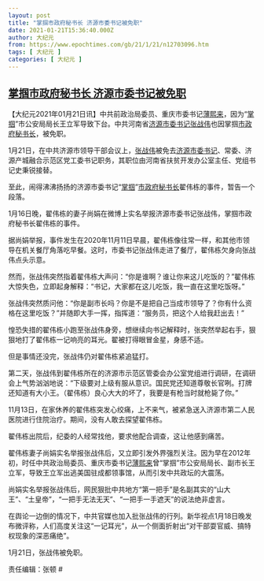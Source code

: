 ```yaml
---
layout: post
title: "掌掴市政府秘书长 济源市委书记被免职"
date: 2021-01-21T15:36:40.000Z
author: 大纪元
from: https://www.epochtimes.com/gb/21/1/21/n12703096.htm
tags: [ 大纪元 ]
categories: [ 大纪元 ]
---
```

<!--1611243400000-->
[掌掴市政府秘书长 济源市委书记被免职](https://www.epochtimes.com/gb/21/1/21/n12703096.htm)
------

<div>
<p>【大纪元2021年01月21日讯】中共前政治局委员、重庆市委书记<a href="https://www.epochtimes.com/gb/tag/%E8%96%84%E7%86%99%E6%9D%A5.html">薄熙来</a>，因为“<a href="https://www.epochtimes.com/gb/tag/%E6%8E%8C%E6%8E%B4.html">掌掴</a>”市公安局局长王立军导致下台。中共河南省<a href="https://www.epochtimes.com/gb/tag/%E6%B5%8E%E6%BA%90%E5%B8%82%E5%A7%94%E4%B9%A6%E8%AE%B0.html">济源市委书记</a><a href="https://www.epochtimes.com/gb/tag/%E5%BC%A0%E6%88%98%E4%BC%9F.html">张战伟</a>也因掌掴<a href="https://www.epochtimes.com/gb/tag/%E5%B8%82%E6%94%BF%E5%BA%9C%E7%A7%98%E4%B9%A6%E9%95%BF.html">市政府秘书长</a>，被免职。</p><p>1月21日，在中共济源市领导干部会议上，<a href="https://www.epochtimes.com/gb/tag/%E5%BC%A0%E6%88%98%E4%BC%9F.html">张战伟</a>被免去<a href="https://www.epochtimes.com/gb/tag/%E6%B5%8E%E6%BA%90%E5%B8%82%E5%A7%94%E4%B9%A6%E8%AE%B0.html">济源市委书记</a>、常委、济源产城融合示范区党工委书记职务，其职位由河南省扶贫开发办公室主任、党组书记史秉锐接替。</p><p>至此，闹得沸沸扬扬的济源市委书记“<a href="https://www.epochtimes.com/gb/tag/%E6%8E%8C%E6%8E%B4.html">掌掴</a>”<a href="https://www.epochtimes.com/gb/tag/%E5%B8%82%E6%94%BF%E5%BA%9C%E7%A7%98%E4%B9%A6%E9%95%BF.html">市政府秘书长</a>翟伟栋的事件，暂告一个段落。</p><p>1月16日晚，翟伟栋的妻子尚娟在微博上实名举报济源市委书记张战伟，掌掴市政府秘书长翟伟栋的事件。</p><p>据尚娟举报，事件发生在2020年11月11日早晨，翟伟栋像往常一样，和其他市领导在机关餐厅角落吃早餐。这时，市委书记张战伟走进了餐厅，翟伟栋欠身向张战伟点头示意。</p><p>然而，张战伟突然指着翟伟栋大声问：“你是谁啊？谁让你来这儿吃饭的？”翟伟栋大惊失色，立即起身解释：“书记，大家都在这儿吃饭，我一直在这里吃饭呀。”</p><p>张战伟突然质问他：“你是副市长吗？你是不是把自己当成市领导了？你有什么资格在这里吃饭？”并随即大手一挥，指挥道：“服务员，把这个人给我赶出去！”</p><p>惶恐失措的翟伟栋小跑至张战伟身旁，想继续向书记解释时，张突然举起右手，狠狠地打了翟伟栋一记响亮的耳光。翟被打得眼冒金星，身感不适。</p><p>但是事情还没完，张战伟仍对翟伟栋紧追猛打。</p><p>第二天，张战伟到翟伟栋所在的济源市示范区管委会办公室党组进行调研，在调研会上气势汹汹地说：“下级要对上级有服从意识。国民党还知道尊敬长官咧。打牌还知道有大小王。（翟伟栋）良心大大的坏了，我要是有枪当时就枪毙了你。”</p><p>11月13日，在家休养的翟伟栋突发心绞痛，上不来气，被紧急送入济源市第二人民医院进行住院治疗。期间，没有人敢去探望翟伟栋。</p><p>翟伟栋出院后，纪委的人经常找他，要求他配合调查，这让他感到痛苦。</p><p>翟伟栋妻子尚娟实名举报张战伟后，又立即引发外界强烈关注。因为早在2012年初，时任中共政治局委员、重庆市委书记<a href="https://www.epochtimes.com/gb/tag/%E8%96%84%E7%86%99%E6%9D%A5.html">薄熙来</a>曾“掌掴”市公安局局长、副市长王立军，导致王立军出逃美国驻成都领事馆，从而引发中共政坛的大震荡。</p><p>尚娟实名举报张战伟后，网民狠批中共地方“第一把手”是名副其实的“山大王”、“土皇帝”，“一把手无法无天”、“一把手一手遮天”的说法绝非虚言。</p><p>在舆论一边倒的情况下，中共官媒也加入批张战伟的行列。新华视点1月18日晚发布微评称，人们高度关注这“一记耳光”，从一个侧面折射出“对干部耍官威、搞特权现象的深恶痛绝”。</p><p>1月21日，张战伟被免职。</p><p>责任编辑：张顿 #</p>
</div>
